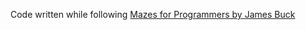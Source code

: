 Code written while following [Mazes for Programmers by James Buck](http://www.mazesforprogrammers.com/)